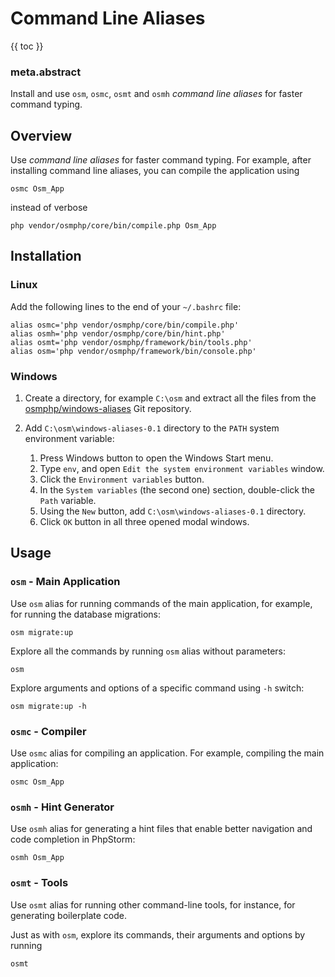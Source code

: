 # Command Line Aliases

{{ toc }}

### meta.abstract

Install and use `osm`, `osmc`, `osmt` and `osmh` *command line aliases* for faster command typing.

## Overview

Use *command line aliases* for faster command typing. For example, after installing command line aliases, you can compile the application using

    osmc Osm_App

instead of verbose 

    php vendor/osmphp/core/bin/compile.php Osm_App

## Installation

### Linux

Add the following lines to the end of your `~/.bashrc` file:

    alias osmc='php vendor/osmphp/core/bin/compile.php'
    alias osmh='php vendor/osmphp/core/bin/hint.php'
    alias osmt='php vendor/osmphp/framework/bin/tools.php'
    alias osm='php vendor/osmphp/framework/bin/console.php'

### Windows

1. Create a directory, for example `C:\osm` and extract all the files from the [osmphp/windows-aliases](https://github.com/osmphp/windows-aliases/archive/refs/heads/v0.1.zip) Git repository.
2. Add `C:\osm\windows-aliases-0.1` directory to the `PATH` system environment variable:

    1. Press Windows button to open the Windows Start menu.
    2. Type `env`, and open `Edit the system environment variables` window.
    3. Click the `Environment variables` button.
    4. In the `System variables` (the second one) section, double-click the `Path` variable.
    5. Using the `New` button, add `C:\osm\windows-aliases-0.1` directory.
    6. Click `OK` button in all three opened modal windows. 

## Usage

### `osm` - Main Application

Use `osm` alias for running commands of the main application, for example, for running the database migrations:

    osm migrate:up
    
Explore all the commands by running `osm` alias without parameters:

    osm 

Explore arguments and options of a specific command using `-h` switch:
     
    osm migrate:up -h
    
### `osmc` - Compiler

Use `osmc` alias for compiling an application. For example, compiling the main application:

    osmc Osm_App
    
### `osmh` - Hint Generator

Use `osmh` alias for generating a hint files that enable better navigation and code completion in PhpStorm:

    osmh Osm_App
   
### `osmt` - Tools

Use `osmt` alias for running other command-line tools, for instance, for generating boilerplate code. 

Just as with `osm`, explore its commands, their arguments and options by running

    osmt
    
  
